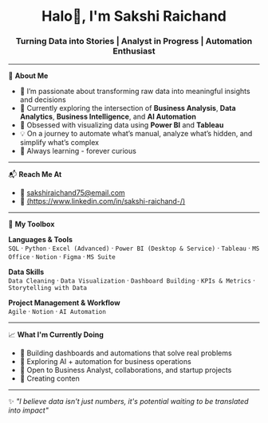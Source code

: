 <h1 align="center">Halo👋, I'm Sakshi Raichand</h1>
<h3 align="center">Turning Data into Stories | Analyst in Progress | Automation Enthusiast</h3>

---

🚀 **About Me**

- 🎯 I’m passionate about transforming raw data into meaningful insights and decisions
- 🔎 Currently exploring the intersection of **Business Analysis**, **Data Analytics**, **Business Intelligence**, and **AI Automation**
- 📌 Obsessed with visualizing data using **Power BI** and **Tableau**
- 💡 On a journey to automate what’s manual, analyze what’s hidden, and simplify what’s complex
- 🧠 Always learning - forever curious

---

📬 **Reach Me At**  
- 📩 sakshiraichand75@email.com   
- 💼 [(https://www.linkedin.com/in/sakshi-raichand-/)](#)  

---

🧰 **My Toolbox**

**Languages & Tools**  
`SQL` · `Python` · `Excel (Advanced)` · `Power BI (Desktop & Service)` · `Tableau` · `MS Office` · `Notion` · `Figma` · `MS Suite`

**Data Skills**  
`Data Cleaning` · `Data Visualization` · `Dashboard Building` · `KPIs & Metrics` · `Storytelling with Data`

**Project Management & Workflow**  
`Agile` · `Notion` · `AI Automation`

---

📈 **What I'm Currently Doing**

- 🔭 Building dashboards and automations that solve real problems
- 🌱 Exploring AI + automation for business operations
- 🤝 Open to Business Analyst, collaborations, and startup projects
- 🎥 Creating conten

---

✨ *"I believe data isn't just numbers, it's potential waiting to be translated into impact"*

